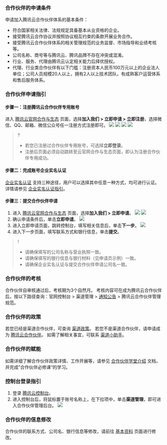 ### 合作伙伴的申请条件
申请加入腾讯云合作伙伴体系的基本条件：
- 符合国家相关法律、法规规定具备基本从业资格的企业。
- 接受腾讯云合作协议并按照协议相互约束的条款开展业务合作。
- 接受腾讯云合作伙伴体系的相关管理规范的业务监督、市场指导和业绩考核等。
- 公司名称、商号等与腾讯云、腾讯品牌不存在冲突或混淆。
- 行业、服务、代理由腾讯云认定相关能力后择优授权。
- 代理、行业类合作伙伴有以下门槛：注册资本人民币100万元以上的企业法人单位；公司人员规模20人以上，拥有2人以上技术团队，有成熟客户运营体系和售后服务体系。


 
### 合作伙伴申请指引
#### 步骤一：注册腾讯云合作伙伴专用账号
进入 [腾讯云官网合作与生态](https://partner.cloud.tencent.com/) 页面，选择**加入我们 > 立即申请 > 立即注册**，选择微信、QQ、邮箱、微信公众号任一注册方式注册即可。
 ![](https://qcloudimg.tencent-cloud.cn/raw/5303edd1522fc938986c34db39833e6a.png)
 ![](https://qcloudimg.tencent-cloud.cn/raw/5f421b413ee1e8729cea277073dfc430.png)
 ![](https://qcloudimg.tencent-cloud.cn/raw/49634ded322c0a1038da4285a3612393.png)
![](https://qcloudimg.tencent-cloud.cn/raw/22759bc0ccd78916ffdf243d183256a9.png)

>?
>- 若您已注册过合作伙伴专用账号，可选择**立即登录**。
>- 注册后页面必须自动跳转至云官网合作与生态页面，即认为注册合作伙伴专用成功。

#### 步骤二：完成账号企业实名认证
[企业实名认证](https://console.cloud.tencent.com/developer) 支持三种途径，用户可以选择其中任意一种方式，均可进行认证。详情请参见 [企业实名认证指引](https://cloud.tencent.com/document/product/378/10496)。



#### 步骤三：提交合作伙伴申请
1.	进入 [腾讯云官网合作与生态](https://partner.cloud.tencent.com/) 页面，选择**加入我们 > 立即申请**。
![](https://qcloudimg.tencent-cloud.cn/raw/353786e11c27e8e6b6f871b2e363f1a1.png)
![](https://qcloudimg.tencent-cloud.cn/raw/fcb7204a830d51027f48027bd3176022.png)
2.	确认申请条件后，单击**立即申请**。
![](https://qcloudimg.tencent-cloud.cn/raw/789d3a39e4cb23a1f088d4520ac1dbb0.png)
3.	进入立即申请页面，跳转控制台，填写相关信息后，单击**下一步**。
![](https://qcloudimg.tencent-cloud.cn/raw/514b4328a2f22dfdf0aeae0e2a6ed6d7.png)
4.	进入下一步页面，填写联系方式和银行信息，单击**提交**。

>!
>- 请确保填写的公司名称与营业执照一致。
>- 请确保填写的银行信息与银行材料（见申请页示例）一致。
>- 请确保企业实名认证与提交合作伙伴申请公司名一致。








### 合作伙伴的考核
合作伙伴自审核通过后，考核期为3个自然月。
考核内容可在成为腾讯云合作伙伴后，按以下路径查询：官网控制台 > 渠道管理 > [通知公告](https://console.cloud.tencent.com/partners/announce) > 腾讯云合作伙伴管理规范。

### 合作伙伴的政策
若您已经是渠道合作伙伴，可查询 [渠道政策](https://console.cloud.tencent.com/partners/announce)。
若您不是渠道合作伙伴，请申请成为 [腾讯云合作伙伴](https://console.cloud.tencent.com/partners/apply)。
如需了解相关事宜，可联系 [渠道小助手](https://admin.qidian.qq.com/template/blue/wpa/link.html?linkType=0&env=ol&kfuin=2852062166&kfext=2852062166&fid=7&key=0554c06e2169e536d55d2008fe70e8c1&cate=1&type=16&ftype=1&roleKey=roleQQ&roleValue=0&roleName=&roleData=2852273098&roleUin=2852273098&_type=wpa)。


### 合作伙伴的赋能
如需详细了解合作伙伴政策详情、工作开展等，请参见 [合作伙伴学堂介绍](https://cloud.tencent.com/document/product/563/35415) 文档，并完成”合作伙伴必修课“的学习。



### 控制台登录指引
1. 登录 [腾讯云控制台](https://console.cloud.tencent.com)。
2. 进入控制台后，将鼠标置于账号名称上，在下拉项中，单击**渠道管理**，即可进入合作伙伴管理后台。
![](https://qcloudimg.tencent-cloud.cn/raw/96fbdc28c5391ded3a0cd14cbbe5c1bb.png)


### 合作伙伴的信息修改
合作伙伴的联系方式、公司名、银行信息等修改，请前往 [基本资料](https://console.cloud.tencent.com/partners/info) 页面进行修改。 

